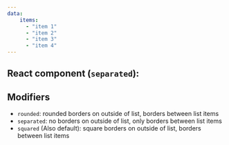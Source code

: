 ```yaml
---
data:
    items:
      - "item 1"
      - "item 2"
      - "item 3"
      - "item 4"
---
```


## React component (`separated`):
<div data-ff_container-item-repeater=""/>

## Modifiers
- `rounded`: rounded borders on outside of list, borders between list items
- `separated`: no borders on outside of list, only borders between list items
- `squared` (Also default): square borders on outside of list, borders between list items
